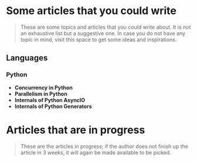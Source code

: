 # Some articles that you could write
> These are some topics and articles that you could write about. It is not an exhaustive list but a suggestive one. In case you do not have any topic in mind, visit this space to get some ideas and inspirations.

## Languages
### Python
 - **Concurrency in Python**
 - **Parallelism in Python**
 - **Internals of Python AsyncIO**
 - **Internals of Python Generators**


# Articles that are in progress
> These are the articles in progress; if the author does not finish up the article in 3 weeks, it will again be made available to be picked.
